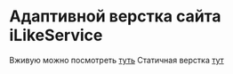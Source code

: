Адаптивной верстка сайта iLikeService
===================

Вживую можно посмотреть [туть](https://ilikeservice.ru)
Статичная верстка [тут](http://html.designmyshop.ru/ils/new/page-menu.html)